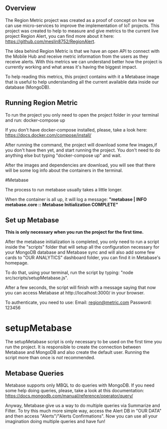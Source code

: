 ## Overview

The Region Metric project was created as a proof of concept on how we can use micro-services to improve the implementation of IoT projects. This project was created to help to measure and give metrics to the current live project Region Alert, you can find more about it here: https://github.com/meslin8752/RegionAlert.

The idea behind Region Metric is that we have an open API to connect with the Mobile Hub and receive metric information from the users as they receive alerts. With this metrics we can understand better how the project is currently working and what areas it's having the biggest impact.

To help reading this metrics, this project contains with it a Metabase image that is useful to help understanding all the current available data inside our database (MongoDB).

## Running Region Metric

To run the project you only need to open the project folder in your terminal and run: docker-compose up

If you don't have docker-compose installed, please, take a look here: https://docs.docker.com/compose/install/

After running the command, the project will download some few images,if you don't have then yet, and start running the project. You don't need to do anything else but typing "docker-compose up" and wait.

After the images and dependencies are download, you will see that there will be some log info about the containers in the terminal.

#Metabase

The process to run metabase usually takes a little longer.

When the container is all up, it will log a message:
**"metabase | INFO metabase.core :: Metabase Initialization COMPLETE"**

## Set up Metabase

**This is only necessary when you run the project for the first time.**

After the metabase initialization is completed, you only need to run a script inside the "scripts" folder that will setup all the configuration necessary for your MongoDB database and Metabase sync and will also add some few cards to "OUR ANALYTICS" dashboard folder, you can find it in Metabase's homepage.

To do that, using your terminal, run the script by typing: "node src/scripts/setupMetabase.js".

After a few seconds, the script will finish with a message saying that now you can access Metabase at http://localhost:3000/ in your browser.

To authenticate, you need to use:
Email: region@metric.com
Password: 123456


# setupMetabase

The setupMetabase script is only necessary to be used on the first time you run the project. It is responsible to create the connection between Metabase and MongoDB and also create the default user. Running the script more than once is _not_ recommended.


## Metabase Queries

Metabase supports only MBQL to do queries with MongoDB. If you need some help doing queries, please, take a look at this documentation: https://docs.mongodb.com/manual/reference/operator/query/

Anyway, Metabase give us a way to do multiple queries via Summarize and Filter. To try this much more simple way, access the Alert DB in "OUR DATA" and then access "Alerts"/"Alerts Confirmations". Now you can use all your imagination doing multiple queries and have fun!
